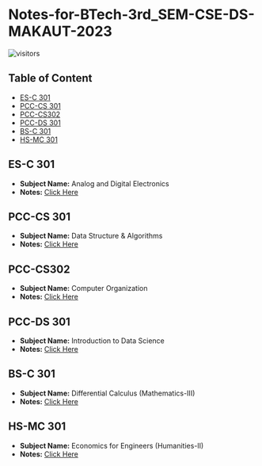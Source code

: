# Notes-for-BTech-3rd_SEM-CSE-DS-MAKAUT-2023

![visitors](https://visitor-badge.laobi.icu/badge?page_id=SrijanBhattacharyya/Notes-for-BTech-3rd_SEM-CSE-DS-MAKAUT-2023)

## Table of Content
* [ES-C 301]()
* [PCC-CS 301]()
* [PCC-CS302]()
* [PCC-DS 301]()
* [BS-C 301]()
* [HS-MC 301]()


## ES-C 301
   * **Subject Name:** Analog and Digital Electronics
   * **Notes:** [Click Here](https://github.com/SrijanBhattacharyya/Notes-for-BTech-3rd_SEM-CSE-DS-MAKAUT-2023/tree/main#es-c-301)

## PCC-CS 301
   * **Subject Name:** Data Structure & Algorithms
   * **Notes:** [Click Here]()

## PCC-CS302
   * **Subject Name:** Computer Organization
   * **Notes:** [Click Here]()

## PCC-DS 301
   * **Subject Name:** Introduction to Data Science
   * **Notes:** [Click Here]()

## BS-C 301
   * **Subject Name:** Differential Calculus (Mathematics-III)
   * **Notes:** [Click Here]()

## HS-MC 301
   * **Subject Name:** Economics for Engineers (Humanities-II)
   * **Notes:** [Click Here]()
